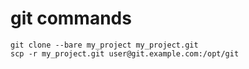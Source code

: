 # git commands

```shell
git clone --bare my_project my_project.git
scp -r my_project.git user@git.example.com:/opt/git
```